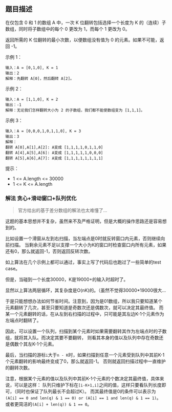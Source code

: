 ## 题目描述
在仅包含 0 和 1 的数组 A 中，一次 K 位翻转包括选择一个长度为 K 的（连续）子数组，同时将子数组中的每个 0 更改为 1，而每个 1 更改为 0。

返回所需的 K 位翻转的最小次数，以便数组没有值为 0 的元素。如果不可能，返回 -1。

示例 1：
```
输入：A = [0,1,0], K = 1
输出：2
解释：先翻转 A[0]，然后翻转 A[2]。
```
示例 2：
```
输入：A = [1,1,0], K = 2
输出：-1
解释：无论我们怎样翻转大小为 2 的子数组，我们都不能使数组变为 [1,1,1]。
```
示例 3：
```
输入：A = [0,0,0,1,0,1,1,0], K = 3
输出：3
解释：
翻转 A[0],A[1],A[2]: A变成 [1,1,1,1,0,1,1,0]
翻转 A[4],A[5],A[6]: A变成 [1,1,1,1,1,0,0,0]
翻转 A[5],A[6],A[7]: A变成 [1,1,1,1,1,1,1,1]
```

提示：
- 1 <= A.length <= 30000
- 1 <= K <= A.length

### 解法 贪心+滑动窗口+队列优化
>官方给出的基于差分数组的解法也太难懂了…

这题的基本思想并不复杂，虽然来不及严格证明，但是大概的操作思路还是容易想到的。

比如设置一个滑窗从左到右扫描，当左端点是0时就反转窗口内元素，否则继续向前扫描。
当剩余元素不足以支撑一个大小为K的窗口时检查窗口内所有元素，如果还有0，那么就返回-1，否则返回反转次数。

如上算法在几个示例上都可以通过，事实上写了代码后也跑过了一些简单的test case。

但是，当碰到一个长度30000，K是19000+的输入时超时了。

显然以上算法两层循环，其复杂度是O(nK)的。（虽然不觉得30000*19000很大…

于是只能想想办法如何节省时间。注意到，因为是01数组，所以我只要知道某个元素翻转了几次，甚至只要知道是奇数次还是偶数次，就可以决定其最终值。
而某一个元素翻转的话，在从左到右扫描的过程中，只可能是其左边K-1个元素作为左端点时翻转了。

因此，可以设置一个队列，扫描到某个元素时如果需要翻转其作为左端点时的子数组，就将其入队。而决定其要不要翻转，
则看其本身的值以及队列中存在奇数还是偶数个其左K-1个元素。

最后，当扫描的游标`i`大于`n - K`时，如果扫描到任意一个元素受到队列中其前K-1个元素翻转的影响最终变成了0，那么就返回-1。
否则就返回扫描过程中一直维护的翻转次数。

注意，根据某个元素的值以及队列中其前K-1个元素的个数决定其最终值，具体来说，可以是这样：
队列只维护下标在`[i-K+1,i]`之间的值，这样只要看队列长度即可，（同时也保证了队列最长不会超过K）。
而其最终值是0的条件可以表示为`(A[i] == 0 and len(q) & 1 == 0) or (A[i] == 1 and len(q) & 1 == 1)`。
或者更简洁的`(A[i] + len(q)) & 1 == 0`。